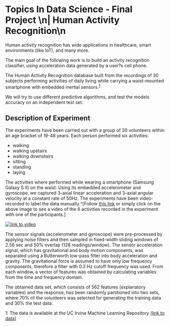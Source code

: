 # Topics In Data Science - Final Project \n| Human Activity Recognition\n

Human activity recognition has wide applications in healthcare, smart environments (like IoT), and many more.

The main goal of the following work is to build an activity recognition classifier, using acceleration data generated by a user?s cell phone. 

The Human Activity Recognition database built from the recordings of 30 subjects performing activities of daily living while carrying a waist-mounted smartphone with embedded inertial sensors.<sup>[1](#myfootnote1)</sup>

We will try to use different predictive algorithms, and test the models accuracy on an independent test set. 

## Description of Experiment

The experiments have been carried out with a group of 30 volunteers within an age bracket of 19-48 years. Each person performed six activities:

  - walking 
  - walking upstairs
  - walking downstairs
  - sitting
  - standing
  - laying 
  
The activities where performed while wearing a smartphone (Samsung Galaxy S II) on the waist. Using its embedded accelerometer and gyroscope, we captured 3-axial linear acceleration and 3-axial angular velocity at a constant rate of 50Hz. The experiments have been video-recorded to label the data manually.^[Follow 
[this link](https://www.youtube.com/watch?v=XOEN9W05_4A&feature=youtu.be) 
or simply click on the above image to see a video of the 6 activities recorded in the experiment with one of the participants.]

[![link to video](http://img.youtube.com/vi/XOEN9W05_4A/0.jpg "Experiment Image")](https://www.youtube.com/watch?v=XOEN9W05_4A)

The sensor signals (accelerometer and gyroscope) were pre-processed by applying noise filters and then sampled in fixed-width sliding windows of 2.56 sec and 50% overlap (128 readings/window). The sensor acceleration signal, which has gravitational and body motion components, was separated using a Butterworth low-pass filter into body acceleration and gravity. The gravitational force is assumed to have only low frequency components, therefore a filter with 0.3 Hz cutoff frequency was used. From each window, a vector of features was obtained by calculating variables from the time and frequency domain.

The obtained data set, which consists of 562 features (explanatory variables) and the response, has been randomly partitioned into two sets, where 70% of the volunteers was selected for generating the training data and 30% the test data.


<a name="myfootnote1">1</a>: The data is available at the UC Irvine Machine Learning Repository [(link to data)](https://archive.ics.uci.edu/ml/datasets/Human+Activity+Recognition+Using+Smartphones) 
